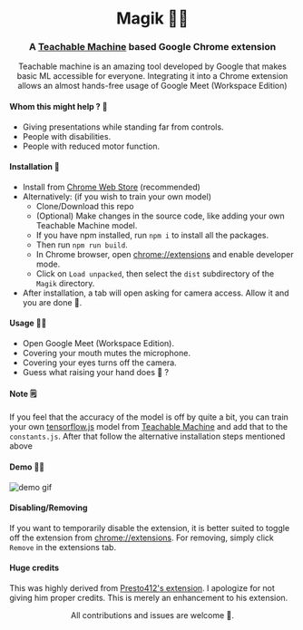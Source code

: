 <h1 align="center">Magik 🎩✨</h1>
<h3 align="center">A <a href="https://teachablemachine.withgoogle.com/">Teachable Machine</a> based Google Chrome extension</h3>

<p align="center">Teachable machine is an amazing tool developed by Google that makes basic ML accessible for everyone. Integrating it into a Chrome extension allows an almost hands-free usage of Google Meet (Workspace Edition)</p>

<h4>Whom this might help ? 🤔</h4>

- Giving presentations while standing far from controls.
- People with disabilities.
- People with reduced motor function.

<h4>Installation 🎉</h4>
 
- Install from <a href="https://chrome.google.com/webstore/detail/magik/adlilndhjcgcmcikngkniaokhkkoalih?hl=en&authuser=0">Chrome Web Store</a> (recommended)
- Alternatively: (if you wish to train your own model)
    - Clone/Download this repo
    - (Optional) Make changes in the source code, like adding your own Teachable Machine model.
    - If you have npm installed, run `npm i` to install all the packages.
    - Then run `npm run build`.
    - In Chrome browser, open <a href="chrome://extensions/">chrome://extensions</a> and enable developer mode.
    - Click on `Load unpacked`, then select the `dist` subdirectory of the `Magik` directory.
- After installation, a tab will open asking for camera access. Allow it and you are done 🎉.

<h4>Usage 🧙‍♂️</h4>

- Open Google Meet (Workspace Edition).
- Covering your mouth mutes the microphone.
- Covering your eyes turns off the camera.
- Guess what raising your hand does 🤔 ?

<h4>Note 🗒️</h4>

If you feel that the accuracy of the model is off by quite a bit, you can train your own
<a href="https://www.tensorflow.org/js">tensorflow.js</a> model from <a href="https://teachablemachine.withgoogle.com/">
Teachable Machine</a> and add that to the `constants.js`. After that follow the alternative installation steps
mentioned above

<h4>Demo 👨‍💻</h4>

<img src="demos/compressed.gif" alt="demo gif">

<h4>Disabling/Removing</h4>

If you want to temporarily disable the extension, it is better suited to toggle off the extension
from <a href="chrome://extensions/">chrome://extensions</a>. For removing, simply click `Remove` in the extensions
tab.

<h4>Huge credits</h4>

This was highly derived from [Presto412's extension](https://github.com/Presto412/Google-Meet-Mute-Gesture). I apologize for not giving him proper credits. This is merely an enhancement to his extension.

<p align="center">All contributions and issues are welcome 🤗.</p>
